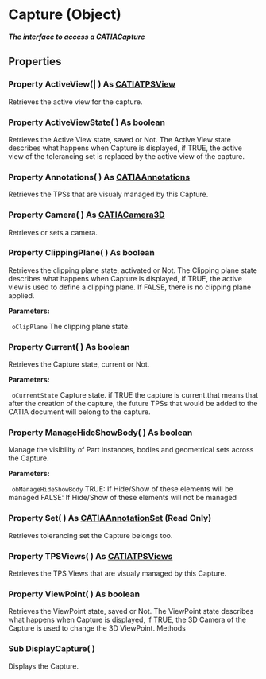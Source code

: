 # Capture (Object)

**_The interface to access a CATIACapture_**

## Properties

### Property **ActiveView**(| ) As [CATIATPSView](../CATTPSInterfaces/interface_TPSView_10208.md)

   Retrieves the active view for the capture.  
### Property **ActiveViewState**( ) As boolean

   Retrieves the Active View state, saved or Not. The Active View state describes what happens when Capture is displayed, if TRUE, the active view of the tolerancing set is replaced by the active view of the capture.  
### Property **Annotations**( ) As [CATIAAnnotations](../CATTPSInterfaces/interface_Annotations_27300.md)

   Retrieves the TPSs that are visualy managed by this Capture.  
### Property **Camera**( ) As [CATIACamera3D](../InfInterfaces/interface_Camera3D_11722.md)

   Retrieves or sets a camera.  
### Property **ClippingPlane**( ) As boolean

   Retrieves the clipping plane state, activated or Not. The Clipping plane state describes what happens when Capture is displayed, if TRUE, the active view is used to define a clipping plane. If FALSE, there is no clipping plane applied.

**Parameters:**

` oClipPlane`      The clipping plane state.

### Property **Current**( ) As boolean

   Retrieves the Capture state, current or Not.

**Parameters:**

` oCurrentState`      Capture state. if TRUE the capture is current.that means that after the creation of the capture, the future TPSs that would be added to the CATIA document will belong to the capture.

### Property **ManageHideShowBody**( ) As boolean

   Manage the visibility of Part instances, bodies and geometrical sets across the Capture.

**Parameters:**

` obManageHideShowBody`      TRUE: If Hide/Show of these elements will be managed FALSE: If Hide/Show of these elements will not be managed

### Property **Set**( ) As [CATIAAnnotationSet](../CATTPSInterfaces/interface_AnnotationSet_36773.md) (Read Only)

   Retrieves tolerancing set the Capture belongs too.  
### Property **TPSViews**( ) As [CATIATPSViews](../CATTPSInterfaces/interface_TPSViews_13626.md)

   Retrieves the TPS Views that are visualy managed by this Capture.  
### Property **ViewPoint**( ) As boolean

   Retrieves the ViewPoint state, saved or Not. The ViewPoint state describes what happens when Capture is displayed, if TRUE, the 3D Camera of the Capture is used to change the 3D ViewPoint.  Methods

### Sub **DisplayCapture**( )

   Displays the Capture.